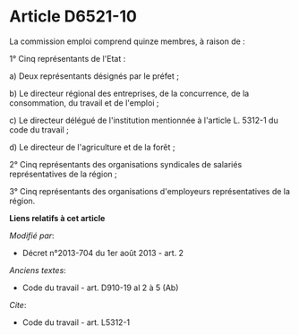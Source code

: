 # Article D6521-10

La commission emploi comprend quinze membres, à raison de : 

1° Cinq représentants de l'Etat : 

a) Deux représentants désignés par le préfet ; 

b) Le directeur régional des entreprises, de la concurrence, de la consommation, du travail et de l'emploi ; 

c) Le directeur délégué de l'institution mentionnée à l'article L. 5312-1 du code du travail ; 

d) Le directeur de l'agriculture et de la forêt ;

2° Cinq représentants des organisations syndicales de salariés représentatives de la région ; 

3° Cinq représentants des organisations d'employeurs représentatives de la région.

**Liens relatifs à cet article**

_Modifié par_:

  - Décret n°2013-704 du 1er août 2013 - art. 2

_Anciens textes_:

  - Code du travail - art. D910-19 al 2 à 5 (Ab)

_Cite_:

  - Code du travail - art. L5312-1

